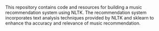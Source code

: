 This repository contains code and resources for building a music recommendation system using NLTK.
The recommendation system incorporates text analysis techniques provided by NLTK and sklearn to enhance tha accuracy and relevance of music recommendation.
